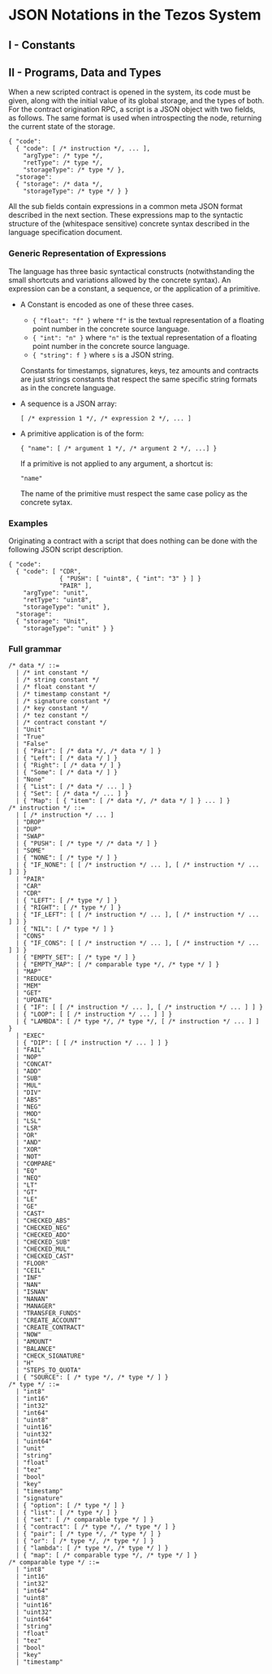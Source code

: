 JSON Notations in the Tezos System
==================================

I - Constants
-------------

II - Programs, Data and Types
----------------------------

When a new scripted contract is opened in the system, its code must be
given, along with the initial value of its global storage, and the
types of both. For the contract origination RPC, a script is a JSON
object with two fields, as follows. The same format is used when
introspecting the node, returning the current state of the storage.

    { "code":
      { "code": [ /* instruction */, ... ],
        "argType": /* type */,
        "retType": /* type */,
        "storageType": /* type */ },
      "storage":
      { "storage": /* data */,
        "storageType": /* type */ } }

All the sub fields contain expressions in a common meta JSON format
described in the next section. These expressions map to the syntactic
structure of the (whitespace sensitive) concrete syntax described in
the language specification document.

### Generic Representation of Expressions

The language has three basic syntactical constructs (notwithstanding
the small shortcuts and variations allowed by the concrete
syntax). An expression can be a constant, a sequence, or the
application of a primitive.

  * A Constant is encoded as one of these three cases.

      * `{ "float": "f" }`
        where `"f"` is the textual representation
        of a floating point number in the concrete source language.
      * `{ "int": "n" }`
        where `"n"` is the textual representation
        of a floating point number in the concrete source language.
      * `{ "string": f }`
        where `s` is a JSON string.

     Constants for timestamps, signatures, keys, tez amounts and
     contracts are just strings constants that respect the same
     specific string formats as in the concrete language.

  * A sequence is a JSON array:

        [ /* expression 1 */, /* expression 2 */, ... ]

  * A primitive application is of the form:

        { "name": [ /* argument 1 */, /* argument 2 */, ...] }

    If a primitive is not applied to any argument, a shortcut is:

        "name"

    The name of the primitive must respect the same case policy as the
    concrete sytax.

### Examples

Originating a contract with a script that does nothing can be done
with the following JSON script description.

    { "code":
      { "code": [ "CDR",
                  { "PUSH": [ "uint8", { "int": "3" } ] }
                  "PAIR" ],
        "argType": "unit",
        "retType": "uint8",
        "storageType": "unit" },
      "storage":
      { "storage": "Unit",
        "storageType": "unit" } }

### Full grammar

    /* data */ ::=
      | /* int constant */
      | /* string constant */
      | /* float constant */
      | /* timestamp constant */
      | /* signature constant */
      | /* key constant */
      | /* tez constant */
      | /* contract constant */
      | "Unit"
      | "True"
      | "False"
      | { "Pair": [ /* data */, /* data */ ] }
      | { "Left": [ /* data */ ] }
      | { "Right": [ /* data */ ] }
      | { "Some": [ /* data */ ] }
      | "None"
      | { "List": [ /* data */ ... ] }
      | { "Set": [ /* data */ ... ] }
      | { "Map": [ { "item": [ /* data */, /* data */ ] } ... ] }
    /* instruction */ ::=
      | [ /* instruction */ ... ]
      | "DROP"
      | "DUP"
      | "SWAP"
      | { "PUSH": [ /* type */ /* data */ ] }
      | "SOME"
      | { "NONE": [ /* type */ ] }
      | { "IF_NONE": [ [ /* instruction */ ... ], [ /* instruction */ ... ] ] }
      | "PAIR"
      | "CAR"
      | "CDR"
      | { "LEFT": [ /* type */ ] }
      | { "RIGHT": [ /* type */ ] }
      | { "IF_LEFT": [ [ /* instruction */ ... ], [ /* instruction */ ... ] ] }
      | { "NIL": [ /* type */ ] }
      | "CONS"
      | { "IF_CONS": [ [ /* instruction */ ... ], [ /* instruction */ ... ] ] }
      | { "EMPTY_SET": [ /* type */ ] }
      | { "EMPTY_MAP": [ /* comparable type */, /* type */ ] }
      | "MAP"
      | "REDUCE"
      | "MEM"
      | "GET"
      | "UPDATE"
      | { "IF": [ [ /* instruction */ ... ], [ /* instruction */ ... ] ] }
      | { "LOOP": [ [ /* instruction */ ... ] ] }
      | { "LAMBDA": [ /* type */, /* type */, [ /* instruction */ ... ] ] }
      | "EXEC"
      | { "DIP": [ [ /* instruction */ ... ] ] }
      | "FAIL"
      | "NOP"
      | "CONCAT"
      | "ADD"
      | "SUB"
      | "MUL"
      | "DIV"
      | "ABS"
      | "NEG"
      | "MOD"
      | "LSL"
      | "LSR"
      | "OR"
      | "AND"
      | "XOR"
      | "NOT"
      | "COMPARE"
      | "EQ"
      | "NEQ"
      | "LT"
      | "GT"
      | "LE"
      | "GE"
      | "CAST"
      | "CHECKED_ABS"
      | "CHECKED_NEG"
      | "CHECKED_ADD"
      | "CHECKED_SUB"
      | "CHECKED_MUL"
      | "CHECKED_CAST"
      | "FLOOR"
      | "CEIL"
      | "INF"
      | "NAN"
      | "ISNAN"
      | "NANAN"
      | "MANAGER"
      | "TRANSFER_FUNDS"
      | "CREATE_ACCOUNT"
      | "CREATE_CONTRACT"
      | "NOW"
      | "AMOUNT"
      | "BALANCE"
      | "CHECK_SIGNATURE"
      | "H"
      | "STEPS_TO_QUOTA"
      | { "SOURCE": [ /* type */, /* type */ ] }
    /* type */ ::=
      | "int8"
      | "int16"
      | "int32"
      | "int64"
      | "uint8"
      | "uint16"
      | "uint32"
      | "uint64"
      | "unit"
      | "string"
      | "float"
      | "tez"
      | "bool"
      | "key"
      | "timestamp"
      | "signature"
      | { "option": [ /* type */ ] }
      | { "list": [ /* type */ ] }
      | { "set": [ /* comparable type */ ] }
      | { "contract": [ /* type */, /* type */ ] }
      | { "pair": [ /* type */, /* type */ ] }
      | { "or": [ /* type */, /* type */ ] }
      | { "lambda": [ /* type */, /* type */ ] }
      | { "map": [ /* comparable type */, /* type */ ] }
    /* comparable type */ ::=
      | "int8"
      | "int16"
      | "int32"
      | "int64"
      | "uint8"
      | "uint16"
      | "uint32"
      | "uint64"
      | "string"
      | "float"
      | "tez"
      | "bool"
      | "key"
      | "timestamp"
